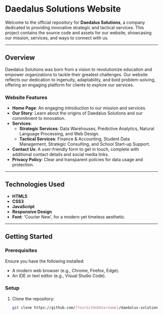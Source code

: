 # Daedalus Solutions Website

Welcome to the official repository for **Daedalus Solutions**, a company dedicated to providing innovative strategic and tactical services. This project contains the source code and assets for our website, showcasing our mission, services, and ways to connect with us.

---

## **Overview**

Daedalus Solutions was born from a vision to revolutionize education and empower organizations to tackle their greatest challenges. Our website reflects our dedication to ingenuity, adaptability, and bold problem-solving, offering an engaging platform for clients to explore our services.

### **Website Features**
- **Home Page**: An engaging introduction to our mission and services.
- **Our Story**: Learn about the origins of Daedalus Solutions and our commitment to innovation.
- **Services**:
  - **Strategic Services**: Data Warehouses, Predictive Analytics, Natural Language Processing, and Web Design.
  - **Tactical Services**: Finance & Accounting, Student Data Management, Strategic Consulting, and School Start-up Support.
- **Contact Us**: A user-friendly form to get in touch, complete with additional contact details and social media links.
- **Privacy Policy**: Clear and transparent policies for data usage and protection.

---

## **Technologies Used**
- **HTML5**
- **CSS3**
- **JavaScript**
- **Responsive Design**
- **Font**: 'Courier New', for a modern yet timeless aesthetic.

---

## **Getting Started**

### **Prerequisites**
Ensure you have the following installed:
- A modern web browser (e.g., Chrome, Firefox, Edge).
- An IDE or text editor (e.g., Visual Studio Code).

### **Setup**
1. Clone the repository:
   ```bash
   git clone https://github.com/[YourGitHubUsername]/daedalus-solutions.git
